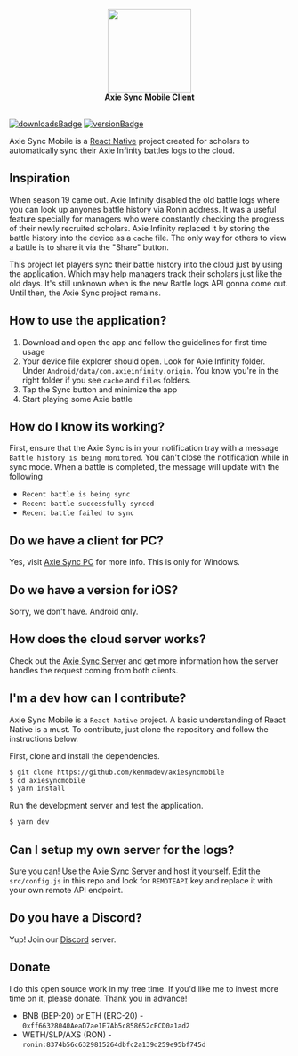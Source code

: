 <p align="center">
    <img src="https://i.imgur.com/skukI2q.png" style="width: 150px"/>
    </br>
    <b>Axie Sync Mobile Client</b>
    <br></br>
</p>

[![downloadsBadge](https://img.shields.io/npm/dt/axiesyncmobile?style=for-the-badge)](https://github.com/kenmadev/axiesyncmobile)
[![versionBadge](https://img.shields.io/npm/v/axiesyncmobile?style=for-the-badge)](https://github.com/kenmadev/axiesyncmobile)

Axie Sync Mobile is a [React Native](https://reactnative.dev/) project created for scholars to automatically sync their Axie Infinity battles logs to the cloud.

## Inspiration
When season 19 came out. Axie Infinity disabled the old battle logs where you can look up anyones battle history via Ronin address.
It was a useful feature specially for managers who were constantly checking the progress of their newly recruited scholars.
Axie Infinity replaced it by storing the battle history into the device as a `cache` file. The only way for others to view a battle is to share it via  the "Share" button.

This project let players sync their battle history into the cloud just by using the application. Which may help managers track their scholars just like the old days.
It's still unknown when is the new Battle logs API gonna come out. Until then, the Axie Sync project remains.

## How to use the application?
1. Download and open the app and follow the guidelines for first time usage
2. Your device file explorer should open. Look for Axie Infinity folder. Under `Android/data/com.axieinfinity.origin`. You know you're in the right folder if you see `cache` and `files` folders.
3. Tap the Sync button and minimize the app
4. Start playing some Axie battle

## How do I know its working?
First, ensure that the Axie Sync is in your notification tray with a message `Battle history is being monitored`. You can't close the notification while in sync mode. When a battle is completed, the message will update with the following
- `Recent battle is being sync`
- `Recent battle successfully synced`
- `Recent battle failed to sync`

## Do we have a client for PC?
Yes, visit [Axie Sync PC](https://github.com/kenmadev/axie-sync-pc) for more info. This is only for Windows.

## Do we have a version for iOS?
Sorry, we don't have. Android only.

## How does the cloud server works?
Check out the [Axie Sync Server](https://github.com/kenmadev/axie-sync-server) and get more information how the server handles the request coming from both clients.

## I'm a dev how can I contribute?
Axie Sync Mobile is a `React Native` project. A basic understanding of React Native is a must.
To contribute, just clone the repository and follow the instructions below.

First, clone and install the dependencies.

```bash
$ git clone https://github.com/kenmadev/axiesyncmobile
$ cd axiesyncmobile
$ yarn install
```

Run the development server and test the application.
```bash
$ yarn dev
```

## Can I setup my own server for the logs?
Sure you can! Use the [Axie Sync Server](https://github.com/kenmadev/axie-sync-server) and host it yourself. Edit the `src/config.js` in this repo and look for `REMOTEAPI` key and replace it with your own remote API endpoint.

## Do you have a Discord?
Yup! Join our [Discord](https://discord.gg/3MQ63hSwqv) server.

## Donate
I do this open source work in my free time. If you'd like me to invest more time on it, please donate. Thank you in advance!
- BNB (BEP-20) or ETH (ERC-20) - `0xff66328040AeaD7ae1E7Ab5c858652cECD0a1ad2`
- WETH/SLP/AXS (RON) - `ronin:8374b56c6329815264dbfc2a139d259e95bf745d`
